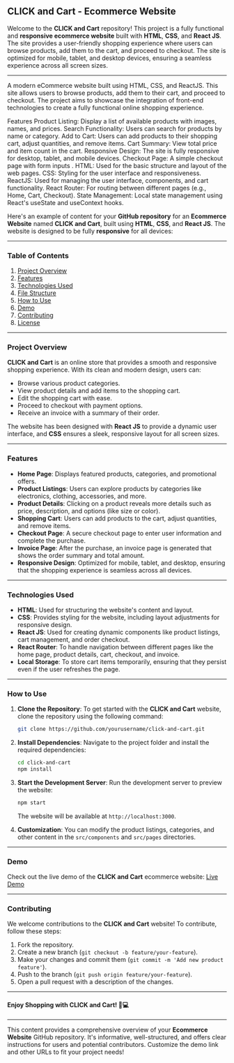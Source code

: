 ## CLICK and Cart - Ecommerce Website

Welcome to the **CLICK and Cart** repository! This project is a fully functional and **responsive ecommerce website** built with **HTML**, **CSS**, and **React JS**. The site provides a user-friendly shopping experience where users can browse products, add them to the cart, and proceed to checkout. The site is optimized for mobile, tablet, and desktop devices, ensuring a seamless experience across all screen sizes.

---
A modern eCommerce website built using HTML, CSS, and ReactJS. This site allows users to browse products, add them to their cart, and proceed to checkout. The project aims to showcase the integration of front-end technologies to create a fully functional online shopping experience.

Features
Product Listing: Display a list of available products with images, names, and prices.
Search Functionality: Users can search for products by name or category.
Add to Cart: Users can add products to their shopping cart, adjust quantities, and remove items.
Cart Summary: View total price and item count in the cart.
Responsive Design: The site is fully responsive for desktop, tablet, and mobile devices.
Checkout Page: A simple checkout page with form inputs .
HTML: Used for the basic structure and layout of the web pages.
CSS: Styling for the user interface and responsiveness.
ReactJS: Used for managing the user interface, components, and cart functionality.
React Router: For routing between different pages (e.g., Home, Cart, Checkout).
State Management: Local state management using React's useState and useContext hooks.

Here's an example of content for your **GitHub repository** for an **Ecommerce Website** named **CLICK and Cart**, built using **HTML**, **CSS**, and **React JS**. The website is designed to be fully **responsive** for all devices:

---



### Table of Contents

1. [Project Overview](#project-overview)
2. [Features](#features)
3. [Technologies Used](#technologies-used)
4. [File Structure](#file-structure)
5. [How to Use](#how-to-use)
6. [Demo](#demo)
7. [Contributing](#contributing)
8. [License](#license)

---

### Project Overview

**CLICK and Cart** is an online store that provides a smooth and responsive shopping experience. With its clean and modern design, users can:

- Browse various product categories.
- View product details and add items to the shopping cart.
- Edit the shopping cart with ease.
- Proceed to checkout with payment options.
- Receive an invoice with a summary of their order.

The website has been designed with **React JS** to provide a dynamic user interface, and **CSS** ensures a sleek, responsive layout for all screen sizes.

---

### Features

- **Home Page**: Displays featured products, categories, and promotional offers.
- **Product Listings**: Users can explore products by categories like electronics, clothing, accessories, and more.
- **Product Details**: Clicking on a product reveals more details such as price, description, and options (like size or color).
- **Shopping Cart**: Users can add products to the cart, adjust quantities, and remove items.
- **Checkout Page**: A secure checkout page to enter user information and complete the purchase.
- **Invoice Page**: After the purchase, an invoice page is generated that shows the order summary and total amount.
- **Responsive Design**: Optimized for mobile, tablet, and desktop, ensuring that the shopping experience is seamless across all devices.

---

### Technologies Used

- **HTML**: Used for structuring the website's content and layout.
- **CSS**: Provides styling for the website, including layout adjustments for responsive design.
- **React JS**: Used for creating dynamic components like product listings, cart management, and order checkout.
- **React Router**: To handle navigation between different pages like the home page, product details, cart, checkout, and invoice.
- **Local Storage**: To store cart items temporarily, ensuring that they persist even if the user refreshes the page.

---



### How to Use

1. **Clone the Repository**:
   To get started with the **CLICK and Cart** website, clone the repository using the following command:
   ```bash
   git clone https://github.com/yourusername/click-and-cart.git
   ```

2. **Install Dependencies**:
   Navigate to the project folder and install the required dependencies:
   ```bash
   cd click-and-cart
   npm install
   ```

3. **Start the Development Server**:
   Run the development server to preview the website:
   ```bash
   npm start
   ```
   The website will be available at `http://localhost:3000`.

4. **Customization**:
   You can modify the product listings, categories, and other content in the `src/components` and `src/pages` directories.

---

### Demo

Check out the live demo of the **CLICK and Cart** ecommerce website: [Live Demo](https://link-to-your-demo.com)

---

### Contributing

We welcome contributions to the **CLICK and Cart** website! To contribute, follow these steps:

1. Fork the repository.
2. Create a new branch (`git checkout -b feature/your-feature`).
3. Make your changes and commit them (`git commit -m 'Add new product feature'`).
4. Push to the branch (`git push origin feature/your-feature`).
5. Open a pull request with a description of the changes.

---


#### Enjoy Shopping with **CLICK and Cart**! 🛒💻

---

This content provides a comprehensive overview of your **Ecommerce Website** GitHub repository. It's informative, well-structured, and offers clear instructions for users and potential contributors. Customize the demo link and other URLs to fit your project needs!
